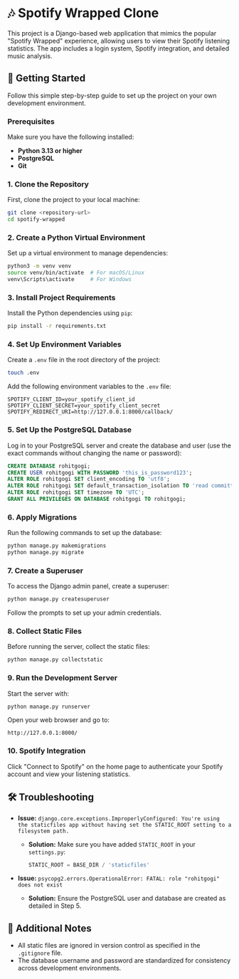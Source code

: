 # 🎶 Spotify Wrapped Clone

This project is a Django-based web application that mimics the popular "Spotify Wrapped" experience, allowing users to view their Spotify listening statistics. The app includes a login system, Spotify integration, and detailed music analysis.

## 🚀 Getting Started

Follow this simple step-by-step guide to set up the project on your own development environment.

### Prerequisites

Make sure you have the following installed:

- **Python 3.13 or higher**
- **PostgreSQL**
- **Git**

### 1. **Clone the Repository**

First, clone the project to your local machine:

```bash
git clone <repository-url>
cd spotify-wrapped
```

### 2. **Create a Python Virtual Environment**

Set up a virtual environment to manage dependencies:

```bash
python3 -m venv venv
source venv/bin/activate  # For macOS/Linux
venv\Scripts\activate     # For Windows
```

### 3. **Install Project Requirements**

Install the Python dependencies using `pip`:

```bash
pip install -r requirements.txt
```

### 4. **Set Up Environment Variables**

Create a `.env` file in the root directory of the project:

```bash
touch .env
```

Add the following environment variables to the `.env` file:

```
SPOTIFY_CLIENT_ID=your_spotify_client_id
SPOTIFY_CLIENT_SECRET=your_spotify_client_secret
SPOTIFY_REDIRECT_URI=http://127.0.0.1:8000/callback/
```

### 5. **Set Up the PostgreSQL Database**

Log in to your PostgreSQL server and create the database and user (use the exact commands without changing the name or password):

```sql
CREATE DATABASE rohitgogi;
CREATE USER rohitgogi WITH PASSWORD 'this_is_password123';
ALTER ROLE rohitgogi SET client_encoding TO 'utf8';
ALTER ROLE rohitgogi SET default_transaction_isolation TO 'read committed';
ALTER ROLE rohitgogi SET timezone TO 'UTC';
GRANT ALL PRIVILEGES ON DATABASE rohitgogi TO rohitgogi;
```

### 6. **Apply Migrations**

Run the following commands to set up the database:

```bash
python manage.py makemigrations
python manage.py migrate
```

### 7. **Create a Superuser**

To access the Django admin panel, create a superuser:

```bash
python manage.py createsuperuser
```

Follow the prompts to set up your admin credentials.

### 8. **Collect Static Files**

Before running the server, collect the static files:

```bash
python manage.py collectstatic
```

### 9. **Run the Development Server**

Start the server with:

```bash
python manage.py runserver
```

Open your web browser and go to:

```
http://127.0.0.1:8000/
```

### 10. **Spotify Integration**

Click "Connect to Spotify" on the home page to authenticate your Spotify account and view your listening statistics.

## 🛠 Troubleshooting

- **Issue:** `django.core.exceptions.ImproperlyConfigured: You're using the staticfiles app without having set the STATIC_ROOT setting to a filesystem path.`
  - **Solution:** Make sure you have added `STATIC_ROOT` in your `settings.py`:
    ```python
    STATIC_ROOT = BASE_DIR / 'staticfiles'
    ```

- **Issue:** `psycopg2.errors.OperationalError: FATAL: role "rohitgogi" does not exist`
  - **Solution:** Ensure the PostgreSQL user and database are created as detailed in Step 5.

## 📄 Additional Notes

- All static files are ignored in version control as specified in the `.gitignore` file.
- The database username and password are standardized for consistency across development environments.
